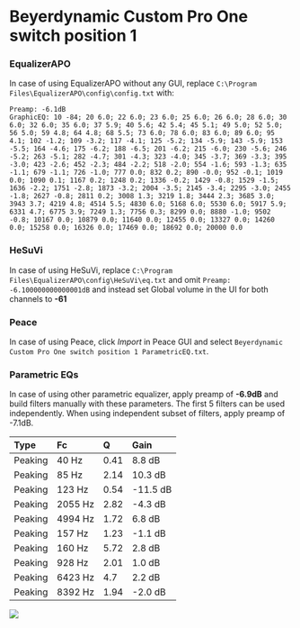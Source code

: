 # Beyerdynamic Custom Pro One switch position 1

### EqualizerAPO
In case of using EqualizerAPO without any GUI, replace `C:\Program Files\EqualizerAPO\config\config.txt`
with:
```
Preamp: -6.1dB
GraphicEQ: 10 -84; 20 6.0; 22 6.0; 23 6.0; 25 6.0; 26 6.0; 28 6.0; 30 6.0; 32 6.0; 35 6.0; 37 5.9; 40 5.6; 42 5.4; 45 5.1; 49 5.0; 52 5.0; 56 5.0; 59 4.8; 64 4.8; 68 5.5; 73 6.0; 78 6.0; 83 6.0; 89 6.0; 95 4.1; 102 -1.2; 109 -3.2; 117 -4.1; 125 -5.2; 134 -5.9; 143 -5.9; 153 -5.5; 164 -4.6; 175 -6.2; 188 -6.5; 201 -6.2; 215 -6.0; 230 -5.6; 246 -5.2; 263 -5.1; 282 -4.7; 301 -4.3; 323 -4.0; 345 -3.7; 369 -3.3; 395 -3.0; 423 -2.6; 452 -2.3; 484 -2.2; 518 -2.0; 554 -1.6; 593 -1.3; 635 -1.1; 679 -1.1; 726 -1.0; 777 0.0; 832 0.2; 890 -0.0; 952 -0.1; 1019 0.0; 1090 0.1; 1167 0.2; 1248 0.2; 1336 -0.2; 1429 -0.8; 1529 -1.5; 1636 -2.2; 1751 -2.8; 1873 -3.2; 2004 -3.5; 2145 -3.4; 2295 -3.0; 2455 -1.8; 2627 -0.8; 2811 0.2; 3008 1.3; 3219 1.8; 3444 2.3; 3685 3.0; 3943 3.7; 4219 4.8; 4514 5.5; 4830 6.0; 5168 6.0; 5530 6.0; 5917 5.9; 6331 4.7; 6775 3.9; 7249 1.3; 7756 0.3; 8299 0.0; 8880 -1.0; 9502 -0.8; 10167 0.0; 10879 0.0; 11640 0.0; 12455 0.0; 13327 0.0; 14260 0.0; 15258 0.0; 16326 0.0; 17469 0.0; 18692 0.0; 20000 0.0
```

### HeSuVi
In case of using HeSuVi, replace `C:\Program Files\EqualizerAPO\config\HeSuVi\eq.txt` and omit `Preamp:
-6.100000000000001dB` and instead set Global volume in the UI for both channels to **-61**

### Peace
In case of using Peace, click *Import* in Peace GUI and select `Beyerdynamic Custom Pro One switch position 1 ParametricEQ.txt`.

### Parametric EQs
In case of using other parametric equalizer, apply preamp of **-6.9dB** and build filters manually
with these parameters. The first 5 filters can be used independently.
When using independent subset of filters, apply preamp of -7.1dB.

| Type    | Fc      |    Q | Gain     |
|:--------|:--------|:-----|:---------|
| Peaking | 40 Hz   | 0.41 | 8.8 dB   |
| Peaking | 85 Hz   | 2.14 | 10.3 dB  |
| Peaking | 123 Hz  | 0.54 | -11.5 dB |
| Peaking | 2055 Hz | 2.82 | -4.3 dB  |
| Peaking | 4994 Hz | 1.72 | 6.8 dB   |
| Peaking | 157 Hz  | 1.23 | -1.1 dB  |
| Peaking | 160 Hz  | 5.72 | 2.8 dB   |
| Peaking | 928 Hz  | 2.01 | 1.0 dB   |
| Peaking | 6423 Hz | 4.7  | 2.2 dB   |
| Peaking | 8392 Hz | 1.94 | -2.0 dB  |

![](https://raw.githubusercontent.com/jaakkopasanen/AutoEq/master/results/innerfidelity/sbaf-serious/Beyerdynamic%20Custom%20Pro%20One%20switch%20position%201/Beyerdynamic%20Custom%20Pro%20One%20switch%20position%201.png)